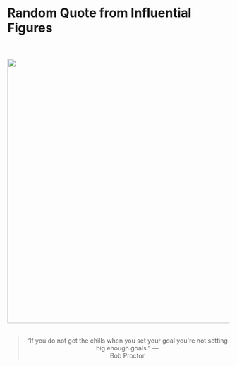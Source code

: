 # Random Quote from Influential Figures

<div align="center">
  <br>
  <br>
  <a href="undefined" title="undefined"><img src="undefined" width="600px"></a>
  <br>
  <br>
  <blockquote>&ldquo;If you do not get the chills when you set your goal you're not setting big enough goals.&rdquo; &mdash; <footer>Bob Proctor</footer></blockquote>
</div>
  